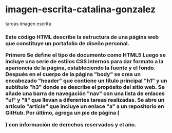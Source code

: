 # imagen-escrita-catalina-gonzalez
tareas imagen escrita
<h3>Este código HTML describe la estructura de una página web que constituye un portafolio de diseño personal.

Primero Se define el tipo de documento como HTML5 
Luego se incluye una serie de estilos CSS internos para dar formato a la apariencia de la página, estableciendo la fuente y el fondo.
Después en el cuerpo de la página "body" se crea un encabezado "header" que contiene un título principal "h1" y un subtítulo "h3" donde se describe el propósito del sitio web.
Se añade una barra de navegación "nav" con una lista de enlaces "ul" y "li" que llevan a diferentes tareas realizadas. Se abre un artículo "article" que incluye un enlace "a" a un repositorio en GitHub.
Por último, agrega un pie de página (<footer>) con información de derechos reservados y el año.

</h3>
